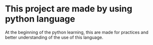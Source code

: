 # This project are made by using python language
At the beginning of the python learning, this are made for practices and better understanding of the use of this language.
